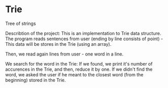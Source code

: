 # Trie
Tree of strings

Describtion of the project:
This is an implementation to Trie data structure.
The program reads sentences from user (ending by line consists of point) - This data will be stores in the Trie (using an array).

Then, we read again lines from user - one word in a line.

We search for the word in the Trie:
If we found, we print it's number of accurences in the Trie, and then, reduce it by one.
If we didn't find the word, we asked the user if he meant to the closest word (from the beginning) stored in the Trie.
